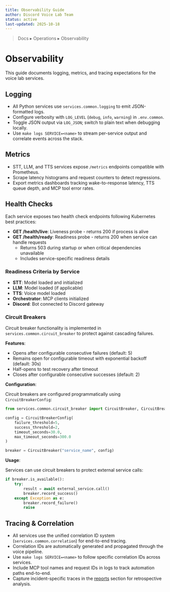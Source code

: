 ```yaml
---
title: Observability Guide
author: Discord Voice Lab Team
status: active
last-updated: 2025-10-18
---
```


<!-- markdownlint-disable-next-line MD041 -->
> Docs ▸ Operations ▸ Observability

# Observability

This guide documents logging, metrics, and tracing expectations for the voice lab services.

## Logging

- All Python services use `services.common.logging` to emit JSON-formatted logs.
- Configure verbosity with `LOG_LEVEL` (`debug`, `info`, `warning`) in `.env.common`.
- Toggle JSON output via `LOG_JSON`; switch to plain text when debugging locally.
- Use `make logs SERVICE=<name>` to stream per-service output and correlate events across the stack.

## Metrics

- STT, LLM, and TTS services expose `/metrics` endpoints compatible with Prometheus.
- Scrape latency histograms and request counters to detect regressions.
- Export metrics dashboards tracking wake-to-response latency, TTS queue depth, and MCP tool error rates.

## Health Checks

Each service exposes two health check endpoints following Kubernetes best practices:

- **GET /health/live**: Liveness probe - returns 200 if process is alive
- **GET /health/ready**: Readiness probe - returns 200 when service can handle requests
  - Returns 503 during startup or when critical dependencies unavailable
  - Includes service-specific readiness details

### Readiness Criteria by Service

- **STT**: Model loaded and initialized
- **LLM**: Model loaded (if applicable)
- **TTS**: Voice model loaded
- **Orchestrator**: MCP clients initialized
- **Discord**: Bot connected to Discord gateway

### Circuit Breakers

Circuit breaker functionality is implemented in `services.common.circuit_breaker` to protect against cascading failures.

**Features**:

- Opens after configurable consecutive failures (default: 5)
- Remains open for configurable timeout with exponential backoff (default: 30s)
- Half-opens to test recovery after timeout
- Closes after configurable consecutive successes (default: 2)

**Configuration**:

Circuit breakers are configured programmatically using `CircuitBreakerConfig`:

```python
from services.common.circuit_breaker import CircuitBreaker, CircuitBreakerConfig

config = CircuitBreakerConfig(
    failure_threshold=5,
    success_threshold=2,
    timeout_seconds=30.0,
    max_timeout_seconds=300.0
)

breaker = CircuitBreaker("service_name", config)
```

**Usage**:

Services can use circuit breakers to protect external service calls:

```python
if breaker.is_available():
    try:
        result = await external_service.call()
        breaker.record_success()
    except Exception as e:
        breaker.record_failure()
        raise
```

## Tracing & Correlation

- All services use the unified correlation ID system (`services.common.correlation`) for end-to-end tracing.
- Correlation IDs are automatically generated and propagated through the voice pipeline.
- Use `make logs SERVICE=<name>` to follow specific correlation IDs across services.
- Include MCP tool names and request IDs in logs to track automation paths end-to-end.
- Capture incident-specific traces in the [reports](../reports/README.md) section for retrospective analysis.
